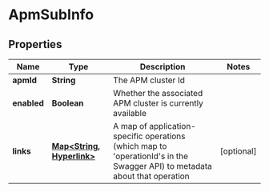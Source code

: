 # ApmSubInfo

## Properties
Name | Type | Description | Notes
------------ | ------------- | ------------- | -------------
**apmId** | **String** | The APM cluster Id | 
**enabled** | **Boolean** | Whether the associated APM cluster is currently available | 
**links** | [**Map&lt;String, Hyperlink&gt;**](Hyperlink.md) | A map of application-specific operations (which map to &#x27;operationId&#x27;s in the Swagger API) to metadata about that operation |  [optional]
